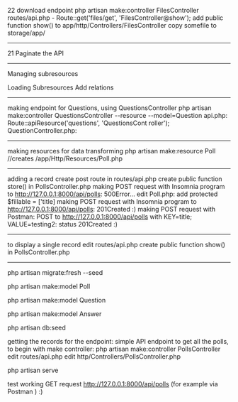 22 download endpoint
php artisan make:controller FilesController
routes/api.php - Route::get('files/get', 'FilesController@show');
add public function show() to app/http/Controllers/FilesController
copy somefile to storage/app/

---

21 Paginate the API

---

Managing subresources

Loading Subresources
Add relations

---

making  endpoint for Questions, using QuestionsController
    php artisan make:controller QuestionsController --resource --model=Question
api.php:
    Route::apiResource('questions', 'QuestionsCont roller');
QuestionController.php:
    

---

making resources for data transforming
php artisan make:resource Poll      //creates /app/Http/Resources/Poll.php

---

adding a record
    create post route in routes/api.php
    create public function store() in PollsController.php
    making POST request with Insomnia program to http://127.0.0.1:8000/api/polls: 500Error...
    edit Poll.php: add protected $fillable = ['title]
    making POST request with Insomnia program to http://127.0.0.1:8000/api/polls: 201Created :)
    making POST request with Postman: POST to http://127.0.0.1:8000/api/polls with KEY=title; VALUE=testing2: status 201Created :)
  
    
---

to display a single record 
    edit routes/api.php
    create public function show() in PollsController.php


---

php artisan migrate:fresh --seed

php artisan make:model Poll

php artisan make:model Question

php artisan make:model Answer

php artisan db:seed

getting the records for the endpoint: simple API endpoint to get all the polls, to begin with make controller:
    php artisan make:controller PollsController
    edit routes/api.php
    edit http/Controllers/PollsController.php 

php artisan serve

test working GET request http://127.0.0.1:8000/api/polls (for example via Postman ) :)